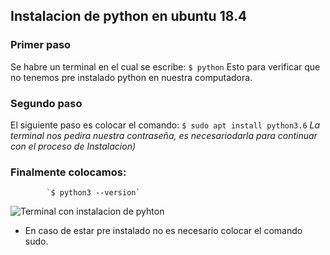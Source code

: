 ## Instalacion de python en ubuntu 18.4
   ### Primer paso
Se habre un terminal en el cual se escribe:
         `$ python`
  Esto para verificar que no tenemos pre instalado python en nuestra computadora.
 ### Segundo paso
 El siguiente paso es colocar el comando:
        `$ sudo apt install python3.6`
*La terminal nos pedira nuestra contraseña, es necesariodarla para continuar con el proceso de Instalacion)*
### Finalmente colocamos:
            `$ python3 --version`
![Terminal con instalacion de pyhton ](images/2019/08/1.png)
   - En caso de estar pre instalado no es necesario colocar el comando sudo.

